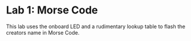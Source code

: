 # Lab 1: Morse Code
This lab uses the onboard LED and a rudimentary lookup table to flash the creators name in Morse Code. 

